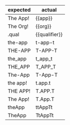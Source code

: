| expected  | actual        |
|-----------|---------------|
| The App!  | {{app}}       |
| The Org!  | {{org}}       |
| .qual     | {{qualifier}} |
| the-app   | t-app-t       |
| THE-APP   | T-APP-T       |
| the_app   | t_app_t       |
| THE_APP   | T_APP_T       |
| The-App   | T-App-T       |
| the app!  | t.app.t       |
| THE APP!  | T.APP.T       |
| The App!  | T.App.T       |
| theApp    | ttAppTt       |
| TheApp    | TtAppTt       |